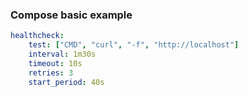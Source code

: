 ### Compose basic example

```yaml
healthcheck:
	test: ["CMD", "curl", "-f", "http://localhost"]
	interval: 1m30s
	timeout: 10s
	retries: 3
	start_period: 40s

```